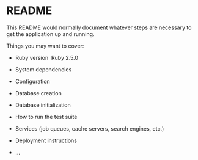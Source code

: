 # README

This README would normally document whatever steps are necessary to get the
application up and running.

Things you may want to cover:

* Ruby version
  Ruby 2.5.0

* System dependencies

* Configuration

* Database creation

* Database initialization

* How to run the test suite

* Services (job queues, cache servers, search engines, etc.)

* Deployment instructions

* ...
